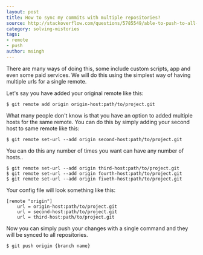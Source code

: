 ```yaml
---
layout: post
title: How to sync my commits with multiple repositories?
source: http://stackoverflow.com/questions/5785549/able-to-push-to-all-git-remotes-with-the-one-command/5785618#5785618
category: solving-mistories
tags:
- remote
- push
author: msingh
---
```

There are many ways of doing this, some include custom scripts, app and even some paid services. We will do this using the simplest way of having multiple urls for a single remote.

Let's say you have added your original remote like this:

```shell
$ git remote add origin origin-host:path/to/project.git
```

What many people don't know is that you have an option to added multiple hosts for the same remote. You can do this by simply adding your second host to same remote like this:

```shell
$ git remote set-url --add origin second-host:path/to/project.git
```

<!--break-->

You can do this any number of times you want can have any number of hosts..

```shell
$ git remote set-url --add origin third-host:path/to/project.git
$ git remote set-url --add origin fourth-host:path/to/project.git
$ git remote set-url --add origin fiveth-host:path/to/project.git
```

Your config file will look something like this:

```shell
[remote "origin"]
    url = origin-host:path/to/project.git
    url = second-host:path/to/project.git
    url = third-host:path/to/project.git
```


Now you can simply push your changes with a single command and they will be synced to all repositories.

```shell
$ git push origin {branch name}
```
